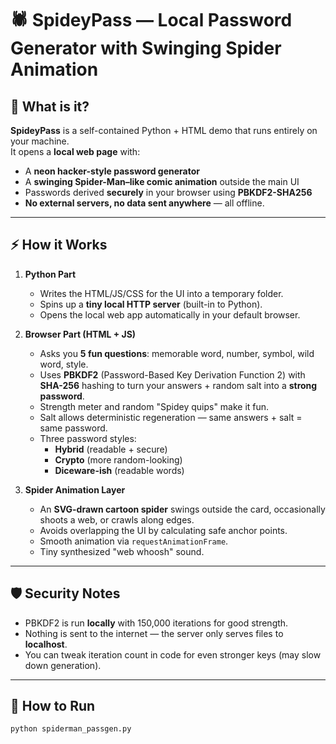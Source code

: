 # 🕷️ SpideyPass — Local Password Generator with Swinging Spider Animation

## 📌 What is it?
**SpideyPass** is a self-contained Python + HTML demo that runs entirely on your machine.  
It opens a **local web page** with:
- A **neon hacker-style password generator**
- A **swinging Spider-Man–like comic animation** outside the main UI  
- Passwords derived **securely** in your browser using **PBKDF2-SHA256**  
- **No external servers, no data sent anywhere** — all offline.

---

## ⚡ How it Works
1. **Python Part**  
   - Writes the HTML/JS/CSS for the UI into a temporary folder.
   - Spins up a **tiny local HTTP server** (built-in to Python).
   - Opens the local web app automatically in your default browser.

2. **Browser Part (HTML + JS)**  
   - Asks you **5 fun questions**: memorable word, number, symbol, wild word, style.
   - Uses **PBKDF2** (Password-Based Key Derivation Function 2) with **SHA-256** hashing to turn your answers + random salt into a **strong password**.
   - Strength meter and random "Spidey quips" make it fun.
   - Salt allows deterministic regeneration — same answers + salt = same password.
   - Three password styles:
     - **Hybrid** (readable + secure)
     - **Crypto** (more random-looking)
     - **Diceware-ish** (readable words)

3. **Spider Animation Layer**  
   - An **SVG-drawn cartoon spider** swings outside the card, occasionally shoots a web, or crawls along edges.
   - Avoids overlapping the UI by calculating safe anchor points.
   - Smooth animation via `requestAnimationFrame`.
   - Tiny synthesized "web whoosh" sound.

---

## 🛡 Security Notes
- PBKDF2 is run **locally** with 150,000 iterations for good strength.
- Nothing is sent to the internet — the server only serves files to **localhost**.
- You can tweak iteration count in code for even stronger keys (may slow down generation).

---

## 🚀 How to Run
```bash
python spiderman_passgen.py
